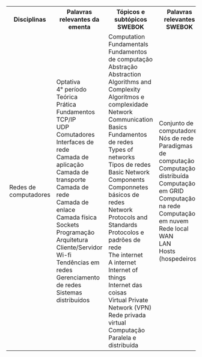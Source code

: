 <table>
    <tr>
      <th>Disciplinas</th>
      <th>Palavras relevantes da ementa</th>
      <th>Tópicos e subtópicos SWEBOK</th>
      <th>Palavras relevantes SWEBOK</th>
    </tr>
    <tr>
        <td>Redes de computadores</td>
            <td>Optativa</br>	
                4° período</br>	
                Teórica</br>	
                Prática</br> 	
                Fundamentos</br>	
                TCP/IP</br>
                UDP</br>
                Comutadores</br>	
                Interfaces de rede</br>	
                Camada de aplicação</br>
                Camada de transporte</br>	
                Camada de rede</br>	
                Camada de enlace</br>	
                Camada física</br>	
                Sockets</br>	
                Programação</br>
                Arquitetura Cliente/Servidor</br>	
                Wi-fi</br>	
                Tendências em redes</br>	
                Gerenciamento de redes</br>	
                Sistemas distribuídos</br>
            </td>
            <td>
                Computation Fundamentals</br>	
                Fundamentos de computação</br>	
                Abstração</br>	
                Abstraction</br>	
                Algorithms and Complexity</br>	
                Algoritmos e complexidade</br> 	
                Network Communication Basics</br>	
                Fundamentos de redes</br>	
                Types of networks</br>	
                Tipos de redes</br>	
                Basic Network Components</br> 	
                Componnetes básicos de redes</br> 	
                Network Protocols and Standards</br>
                Protocolos e padrões de rede</br>	
                The internet</br>	
                A internet</br>	
                Internet of things</br>	
                Internet das coisas</br>	
                Virtual Private Network (VPN)</br>	
                Rede privada virtual</br>	
                Computação Paralela e distribuída</br>
            </td>
            <td>
                Conjunto de computadores</br>
                Nós de rede</br>
                Paradigmas de computação</br>
                Computação distribuída</br>
                Computação em GRID</br>
                Computação na rede</br>
                Computação em nuvem</br>
                Rede local</br>
                WAN</br>
                LAN</br>
                Hosts (hospedeiros)</br>
            </td>
    </tr>
</table>
